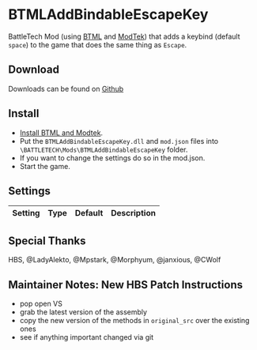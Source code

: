 # BTMLAddBindableEscapeKey
BattleTech Mod (using [BTML](https://github.com/Mpstark/BattleTechModLoader) and [ModTek](https://github.com/Mpstark/ModTek)) that adds a keybind (default `space`) to the game that does the same thing as `Escape`.

## Download
Downloads can be found on [Github](https://github.com/gponick/BTMLAddBindableEscapeKey/releases) 

## Install
- [Install BTML and Modtek](https://github.com/Mpstark/ModTek/wiki/The-Drop-Dead-Simple-Guide-to-Installing-BTML-&-ModTek-&-ModTek-mods).
- Put the `BTMLAddBindableEscapeKey.dll` and `mod.json` files into `\BATTLETECH\Mods\BTMLAddBindableEscapeKey` folder.
- If you want to change the settings do so in the mod.json.
- Start the game.

## Settings


Setting | Type | Default | Description
--- | --- | --- | ---

## Special Thanks

HBS, @LadyAlekto, @Mpstark, @Morphyum, @janxious, @CWolf


## Maintainer Notes: New HBS Patch Instructions

* pop open VS
* grab the latest version of the assembly
* copy the new version of the methods in `original_src` over the existing ones
* see if anything important changed via git
